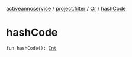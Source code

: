 [activeannoservice](../../index.md) / [project.filter](../index.md) / [Or](index.md) / [hashCode](./hash-code.md)

# hashCode

`fun hashCode(): `[`Int`](https://kotlinlang.org/api/latest/jvm/stdlib/kotlin/-int/index.html)